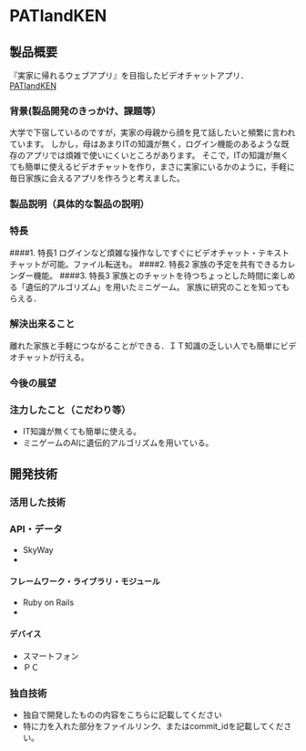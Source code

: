 # PATIandKEN
## 製品概要
『実家に帰れるウェブアプリ』を目指したビデオチャットアプリ．
[PATIandKEN](http://ec2-52-197-103-95.ap-northeast-1.compute.amazonaws.com/)
### 背景(製品開発のきっかけ、課題等）
大学で下宿しているのですが，実家の母親から顔を見て話したいと頻繁に言われています。
しかし，母はあまりITの知識が無く，ログイン機能のあるような既存のアプリでは煩雑で使いにくいところがあります。
そこで，ITの知識が無くても簡単に使えるビデオチャットを作り，まさに実家にいるかのように，手軽に毎日家族に会えるアプリを作ろうと考えました。
### 製品説明（具体的な製品の説明）
### 特長
####1. 特長1
ログインなど煩雑な操作なしですぐにビデオチャット・テキストチャットが可能。ファイル転送も。
####2. 特長2
家族の予定を共有できるカレンダー機能。
####3. 特長3
家族とのチャットを待つちょっとした時間に楽しめる「遺伝的アルゴリズム」を用いたミニゲーム。
家族に研究のことを知ってもらえる．

### 解決出来ること
離れた家族と手軽につながることができる．ＩＴ知識の乏しい人でも簡単にビデオチャットが行える。
### 今後の展望
### 注力したこと（こだわり等）
* IT知識が無くても簡単に使える。
* ミニゲームのAIに遺伝的アルゴリズムを用いている。

## 開発技術
### 活用した技術
### API・データ
* SkyWay
*

#### フレームワーク・ライブラリ・モジュール
* Ruby on Rails
* 

#### デバイス
* スマートフォン
* ＰＣ

### 独自技術
* 独自で開発したものの内容をこちらに記載してください
* 特に力を入れた部分をファイルリンク、またはcommit_idを記載してください。
